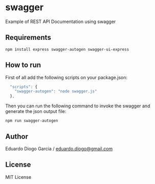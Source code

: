 # swagger
Example of REST API Documentation using swagger

## Requirements

```
npm install express swagger-autogen swagger-ui-express
```

## How to run
First of all add the following scripts on your package.json:

```javascript
  "scripts": {
    "swagger-autogen": "node swagger.js"
  },
```

Then you can run the following command to invoke the swagger and generate the json output file:

```node
npm run swagger-autogen
```


## Author
Eduardo Diogo Garcia / eduardo.diogo@gmail.com

## License
MIT License
